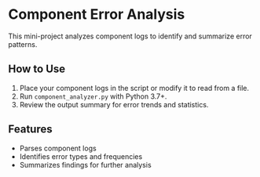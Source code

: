 # Component Error Analysis

This mini-project analyzes component logs to identify and summarize error patterns.

## How to Use

1. Place your component logs in the script or modify it to read from a file.
2. Run `component_analyzer.py` with Python 3.7+.
3. Review the output summary for error trends and statistics.

## Features

- Parses component logs
- Identifies error types and frequencies
- Summarizes findings for further analysis